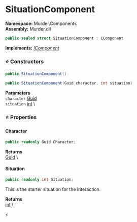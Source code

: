 # SituationComponent

**Namespace:** Murder.Components \
**Assembly:** Murder.dll

```csharp
public sealed struct SituationComponent : IComponent
```

**Implements:** _[IComponent](/Bang/Components/IComponent.html)_

### ⭐ Constructors
```csharp
public SituationComponent()
```

```csharp
public SituationComponent(Guid character, int situation)
```

**Parameters** \
`character` [Guid](https://learn.microsoft.com/en-us/dotnet/api/System.Guid?view=net-7.0) \
`situation` [int](https://learn.microsoft.com/en-us/dotnet/api/System.Int32?view=net-7.0) \

### ⭐ Properties
#### Character
```csharp
public readonly Guid Character;
```

**Returns** \
[Guid](https://learn.microsoft.com/en-us/dotnet/api/System.Guid?view=net-7.0) \
#### Situation
```csharp
public readonly int Situation;
```

This is the starter situation for the interaction.

**Returns** \
[int](https://learn.microsoft.com/en-us/dotnet/api/System.Int32?view=net-7.0) \


⚡